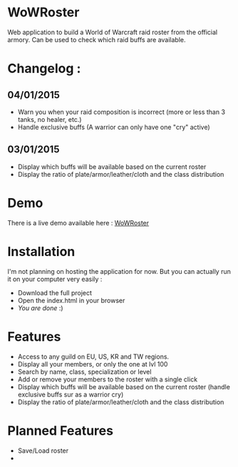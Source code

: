 WoWRoster
=========
Web application to build a World of Warcraft raid roster from the official armory. Can be used to check which raid buffs are available.

# Changelog :
## 04/01/2015
* Warn you when your raid composition is incorrect (more or less than 3 tanks, no healer, etc.)
* Handle exclusive buffs (A warrior can only have one "cry" active)
## 03/01/2015
* Display which buffs will be available based on the current roster
* Display the ratio of plate/armor/leather/cloth and the class distribution

# Demo
There is a live demo available here : [WoWRoster](http://ks305642.kimsufi.com/kyne/WoWRoster/)

# Installation
I'm not planning on hosting the application for now. But you can actually run it on your computer very easily :
* Download the full project
* Open the index.html in your browser
* *You are done* :)

# Features
* Access to any guild on EU, US, KR and TW regions. 
* Display all your members, or only the one at lvl 100
* Search by name, class, specialization or level
* Add or remove your members to the roster with a single click
* Display which buffs will be available based on the current roster (handle exclusive buffs sur as a warrior cry)
* Display the ratio of plate/armor/leather/cloth and the class distribution

# Planned Features
* Save/Load roster
* 

